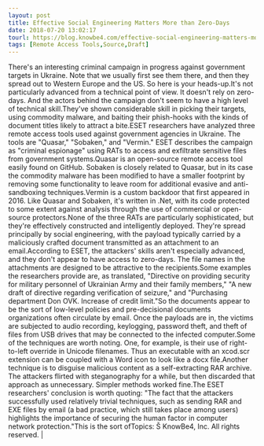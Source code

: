 ```yaml
---
layout: post
title: Effective Social Engineering Matters More than Zero-Days
date: 2018-07-20 13:02:17
tourl: https://blog.knowbe4.com/effective-social-engineering-matters-more-than-zero-days
tags: [Remote Access Tools,Source,Draft]
---
```

There's an interesting criminal campaign in progress against government targets in Ukraine. Note that we usually first see them there, and then they spread out to Western Europe and the US. So here is your heads-up.It's not particularly advanced from a technical point of view. It doesn't rely on zero-days. And the actors behind the campaign don't seem to have a high level of technical skill.They've shown considerable skill in picking their targets, using commodity malware, and baiting their phish-hooks with the kinds of document titles likely to attract a bite.ESET researchers have analyzed three remote access tools used against government agencies in Ukraine. The tools are "Quasar," "Sobaken," and "Vermin." ESET describes the campaign as "criminal espionage" using RATs to access and exfiltrate sensitive files from government systems.Quasar is an open-source remote access tool easily found on GitHub. Sobaken is closely related to Quasar, but in its case the commodity malware has been modified to have a smaller footprint by removing some functionality to leave room for additional evasive and anti-sandboxing techniques.Vermin is a custom backdoor that first appeared in 2016. Like Quasar and Sobaken, it's written in .Net, with its code protected to some extent against analysis through the use of commercial or open-source protectors.None of the three RATs are particularly sophisticated, but they're effectively constructed and intelligently deployed. They're spread principally by social engineering, with the payload typically carried by a maliciously crafted document transmitted as an attachment to an email.According to ESET, the attackers' skills aren't especially advanced, and they don't appear to have access to zero-days. The file names in the attachments are designed to be attractive to the recipients.Some examples the researchers provide are, as translated, "Directive on providing security for military personnel of Ukrainian Army and their family members," "A new draft of directive regarding verification of seizure," and "Purchasing department Don OVK. Increase of credit limit."So the documents appear to be the sort of low-level policies and pre-decisional documents organizations often circulate by email. Once the payloads are in, the victims are subjected to audio recording, keylogging, password theft, and theft of files from USB drives that may be connected to the infected computer.Some of the techniques are worth noting. One, for example, is their use of right-to-left override in Unicode filenames. Thus an executable with an xcod.scr extension can be coupled with a Word icon to look like a docx file.Another technique is to disguise malicious content as a self-extracting RAR archive. The attackers flirted with steganography for a while, but then discarded that approach as unnecessary. Simpler methods worked fine.The ESET researchers' conclusion is worth quoting: "The fact that the attackers successfully used relatively trivial techniques, such as sending RAR and EXE files by email (a bad practice, which still takes place among users) highlights the importance of securing the human factor in computer network protection."This is the sort ofTopics: Š KnowBe4, Inc. All rights reserved. | 